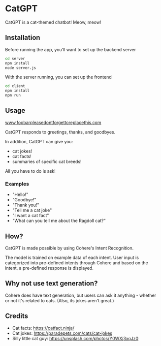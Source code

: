 # CatGPT

CatGPT is a cat-themed chatbot! Meow, meow!

## Installation

Before running the app, you'll want to set up the backend server

```bash
cd server
npm install
node server.js
```

With the server running, you can set up the frontend

```bash
cd client
npm install
npm run
```

## Usage

www.foobarpleasedontforgettoreplacethis.com

CatGPT responds to greetings, thanks, and goodbyes.

In addition, CatGPT can give you:

- cat jokes!
- cat facts!
- summaries of specific cat breeds!

All you have to do is ask!

### Examples

- "Hello!"
- "Goodbye!"
- "Thank you!"
- "Tell me a cat joke"
- "I want a cat fact"
- "What can you tell me about the Ragdoll cat?"

## How?

CatGPT is made possible by using Cohere's Intent Recognition.

The model is trained on example data of each intent. User input is categorized into pre-defined intents through Cohere and based on the intent, a pre-defined response is displayed.

## Why not use text generation?

Cohere does have text generation, but users can ask it anything - whether or not it's related to cats. (Also, its jokes aren't great.)

## Credits

- Cat facts: https://catfact.ninja/
- Cat jokes: https://paradepets.com/cats/cat-jokes
- Silly little cat guy: https://unsplash.com/photos/Y0WXj3xqJz0
